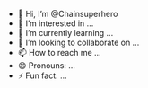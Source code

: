 - 👋 Hi, I’m @Chainsuperhero
- 👀 I’m interested in ...
- 🌱 I’m currently learning ...
- 💞️ I’m looking to collaborate on ...
- 📫 How to reach me ...
- 😄 Pronouns: ...
- ⚡ Fun fact: ...

<!---
Chainsuperhero/Chainsuperhero is a ✨ special ✨ repository because its `README.md` (this file) appears on your GitHub profile.
You can click the Preview link to take a look at your changes.
--->
